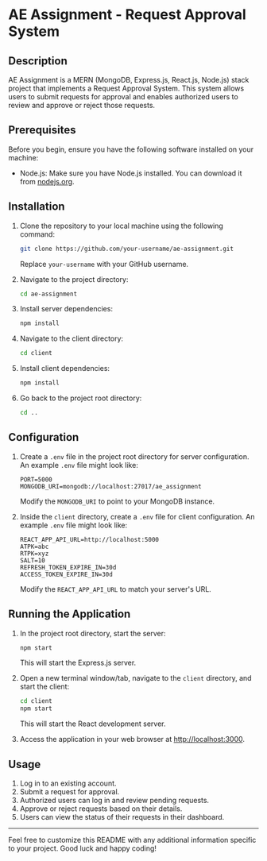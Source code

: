 # AE Assignment - Request Approval System

## Description

AE Assignment is a MERN (MongoDB, Express.js, React.js, Node.js) stack project that implements a Request Approval System. This system allows users to submit requests for approval and enables authorized users to review and approve or reject those requests.

## Prerequisites

Before you begin, ensure you have the following software installed on your machine:

- Node.js: Make sure you have Node.js installed. You can download it from [nodejs.org](https://nodejs.org/).

## Installation

1. Clone the repository to your local machine using the following command:

   ```bash
   git clone https://github.com/your-username/ae-assignment.git
   ```

   Replace `your-username` with your GitHub username.

2. Navigate to the project directory:

   ```bash
   cd ae-assignment
   ```

3. Install server dependencies:

   ```bash
   npm install
   ```

4. Navigate to the client directory:

   ```bash
   cd client
   ```

5. Install client dependencies:

   ```bash
   npm install
   ```

6. Go back to the project root directory:

   ```bash
   cd ..
   ```

## Configuration

1. Create a `.env` file in the project root directory for server configuration. An example `.env` file might look like:

   ```
   PORT=5000
   MONGODB_URI=mongodb://localhost:27017/ae_assignment
   ```

   Modify the `MONGODB_URI` to point to your MongoDB instance.

2. Inside the `client` directory, create a `.env` file for client configuration. An example `.env` file might look like:

   ```
   REACT_APP_API_URL=http://localhost:5000
   ATPK=abc    
   RTPK=xyz
   SALT=10
   REFRESH_TOKEN_EXPIRE_IN=30d
   ACCESS_TOKEN_EXPIRE_IN=30d
   ```

   Modify the `REACT_APP_API_URL` to match your server's URL.

## Running the Application

1. In the project root directory, start the server:

   ```bash
   npm start
   ```

   This will start the Express.js server.

2. Open a new terminal window/tab, navigate to the `client` directory, and start the client:

   ```bash
   cd client
   npm start
   ```

   This will start the React development server.

3. Access the application in your web browser at [http://localhost:3000](http://localhost:3000).

## Usage

1. Log in to an existing account.
2. Submit a request for approval.
3. Authorized users can log in and review pending requests.
4. Approve or reject requests based on their details.
5. Users can view the status of their requests in their dashboard.

---

Feel free to customize this README with any additional information specific to your project. Good luck and happy coding!
